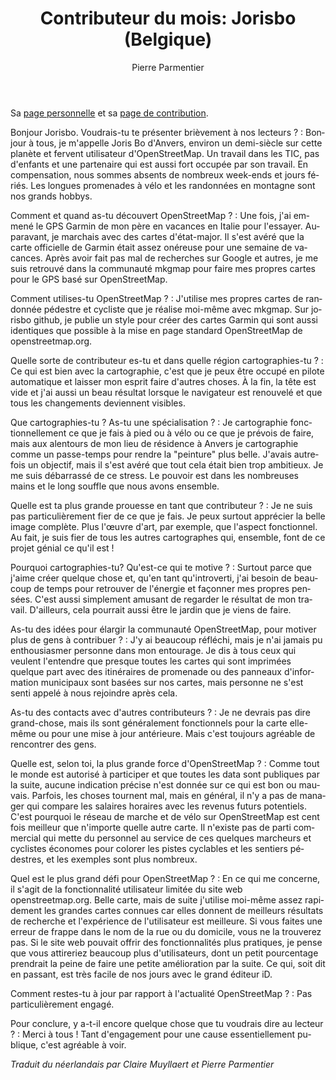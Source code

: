 ﻿---
title: "Contributeur du mois: Jorisbo (Belgique)"
featured:
layout: post
category: motm
author: Pierre Parmentier
lang: fr
---

Sa [page personnelle](https://www.openstreetmap.org/user/Jorisbo) et sa [page de contribution](https://hdyc.neis-one.org/?Jorisbo).

Bonjour Jorisbo. Voudrais-tu te présenter brièvement à nos lecteurs ?
: Bonjour à tous, je m'appelle Joris Bo d'Anvers, environ un demi-siècle sur cette planète et fervent utilisateur d'OpenStreetMap.
Un travail dans les TIC, pas d'enfants et une partenaire qui est aussi fort occupée par son travail. En compensation, nous sommes absents de nombreux week-ends et jours fériés. Les longues promenades à vélo et les randonnées en montagne sont nos grands hobbys.

Comment et quand as-tu découvert OpenStreetMap ?
: Une fois, j'ai emmené le GPS Garmin de mon père en vacances en Italie pour l'essayer. Auparavant, je marchais avec des cartes d'état-major. Il s'est avéré que la carte officielle de Garmin était assez onéreuse pour une semaine de vacances. Après avoir fait pas mal de recherches sur Google et autres, je me suis retrouvé dans la communauté mkgmap pour faire mes propres cartes pour le GPS basé sur OpenStreetMap.

Comment utilises-tu OpenStreetMap ?
: J'utilise mes propres cartes de randonnée pédestre et cycliste que je réalise moi-même avec mkgmap. Sur jorisbo github, je publie un style pour créer des cartes Garmin qui sont aussi identiques que possible à la mise en page standard OpenStreetMap de openstreetmap.org.

Quelle sorte de contributeur es-tu et dans quelle région cartographies-tu ?
: Ce qui est bien avec la cartographie, c'est que je peux être occupé en pilote automatique et laisser mon esprit faire d'autres choses. À la fin, la tête est vide et j'ai aussi un beau résultat lorsque le navigateur est renouvelé et que tous les changements deviennent visibles.

Que cartographies-tu ? As-tu une spécialisation ?
: Je cartographie fonctionnellement ce que je fais à pied ou à vélo ou ce que je prévois de faire, mais aux alentours de mon lieu de résidence à Anvers je cartographie comme un passe-temps pour rendre la "peinture" plus belle. J'avais autrefois un objectif, mais il s'est avéré que tout cela était bien trop ambitieux. Je me suis débarrassé de ce stress. Le pouvoir est dans les nombreuses mains et le long souffle que nous avons ensemble.

Quelle est ta plus grande prouesse en tant que contributeur ?
: Je ne suis pas particulièrement fier de ce que je fais. Je peux surtout apprécier la belle image complète. Plus l'œuvre d'art, par exemple, que l'aspect fonctionnel. Au fait, je suis fier de tous les autres cartographes qui, ensemble, font de ce projet génial ce qu'il est !

Pourquoi cartographies-tu? Qu'est-ce qui te motive ?
: Surtout parce que j'aime créer quelque chose et, qu'en tant qu'introverti, j'ai besoin de beaucoup de temps pour retrouver de l'énergie et façonner mes propres pensées. C'est aussi simplement amusant de regarder le résultat de mon travail. D'ailleurs, cela pourrait aussi être le jardin que je viens de faire.

As-tu des idées pour élargir la communauté OpenStreetMap, pour motiver plus de gens à contribuer ?
: J'y ai beaucoup réfléchi, mais je n'ai jamais pu enthousiasmer personne dans mon entourage. Je dis à tous ceux qui veulent l'entendre que presque toutes les cartes qui sont imprimées quelque part avec des itinéraires de promenade ou des panneaux d'information municipaux sont basées sur nos cartes, mais personne ne s'est senti appelé à nous rejoindre après cela.

As-tu des contacts avec d'autres contributeurs ?
: Je ne devrais pas dire grand-chose, mais ils sont généralement fonctionnels pour la carte elle-même ou pour une mise à jour antérieure. Mais c'est toujours agréable de rencontrer des gens.

Quelle est, selon toi, la plus grande force d'OpenStreetMap ?
: Comme tout le monde est autorisé à participer et que toutes les data sont publiques par la suite, aucune indication précise n'est donnée sur ce qui est bon ou mauvais. Parfois, les choses tournent mal, mais en général, il n'y a pas de manager qui compare les salaires horaires avec les revenus futurs potentiels. C'est pourquoi le réseau de marche et de vélo sur OpenStreetMap est cent fois meilleur que n'importe quelle autre carte. Il n'existe pas de parti commercial qui mette du personnel au service de ces quelques marcheurs et cyclistes économes pour colorer les pistes cyclables et les sentiers pédestres, et les exemples sont plus nombreux.

Quel est le plus grand défi pour OpenStreetMap ?
: En ce qui me concerne, il s'agit de la fonctionnalité utilisateur limitée du site web openstreetmap.org. Belle carte, mais de suite j'utilise moi-même assez rapidement les grandes cartes connues car elles donnent de meilleurs résultats de recherche et l'expérience de l'utilisateur est meilleure. Si vous faites une erreur de frappe dans le nom de la rue ou du domicile, vous ne la trouverez pas. Si le site web pouvait offrir des fonctionnalités plus pratiques, je pense que vous attireriez beaucoup plus d'utilisateurs, dont un petit pourcentage prendrait la peine de faire une petite amélioration par la suite. Ce qui, soit dit en passant, est très facile de nos jours avec le grand éditeur iD.

Comment restes-tu à jour par rapport à l'actualité OpenStreetMap ?
: Pas particulièrement engagé.

Pour conclure, y a-t-il encore quelque chose que tu voudrais dire au lecteur ?
: Merci à tous ! Tant d'engagement pour une cause essentiellement publique, c'est agréable à voir.

*Traduit du néerlandais par Claire Muyllaert et Pierre Parmentier*
